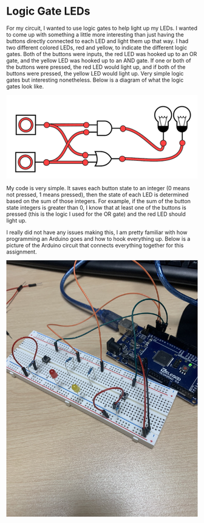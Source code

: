 # Logic Gate LEDs

For my circuit, I wanted to use logic gates to help light up my LEDs. I wanted to come up with something a little more interesting than just having the buttons directly connected to each LED and light them up that way. I had two different colored LEDs, red and yellow, to indicate the different logic gates. Both of the buttons were inputs, the red LED was hooked up to an OR gate, and the yellow LED was hooked up to an AND gate. If one or both of the buttons were pressed, the red LED would light up, and if both of the buttons were pressed, the yellow LED would light up. Very simple logic gates but interesting nonetheless. Below is a diagram of what the logic gates look like.

![LED Logic Gates](moarr_digital_logic_gates.png)

My code is very simple. It saves each button state to an integer (0 means not pressed, 1 means pressed), then the state of each LED is determined based on the sum of those integers. For example, if the sum of the button state integers is greater than 0, I know that at least one of the buttons is pressed (this is the logic I used for the OR gate) and the red LED should light up.

I really did not have any issues making this, I am pretty familiar with how programming an Arduino goes and how to hook everything up. Below is a picture of the Arduino circuit that connects everything together for this assignment.

![Arduino Circuit](moarr_digital_arduino_circuit.png)
